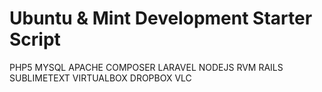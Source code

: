 Ubuntu & Mint Development Starter Script
=========================

PHP5
MYSQL
APACHE
COMPOSER
LARAVEL
NODEJS
RVM
RAILS
SUBLIMETEXT
VIRTUALBOX
DROPBOX
VLC
